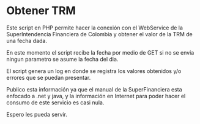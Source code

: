 
<h1>Obtener TRM</h1>

Este script en PHP permite hacer la conexión con el WebService de la SuperIntendencia Financiera de Colombia y obtener el valor de la TRM de una fecha dada.

En este momento el script recibe la fecha por medio de GET si no se envia ningun parametro se asume la fecha del dia.

El script genera un log en donde se registra los valores obtenidos y/o errores que se puedan presentar.

Publico esta información ya que el manual de la SuperFinanciera esta enfocado a .net y java, y la información en Internet para poder hacer el consumo de este servicio es casi nula.

Espero les pueda servir.
